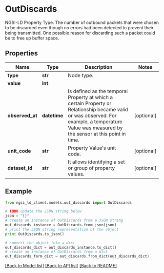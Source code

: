 # OutDiscards

NGSI-LD Property Type. The number of outbound packets that were chosen to be discarded even though no errors had been detected to prevent their being transmitted.  One possible reason for discarding such a packet could be to free up buffer space. 

## Properties
Name | Type | Description | Notes
------------ | ------------- | ------------- | -------------
**type** | **str** | Node type.  | 
**value** | **int** |  | 
**observed_at** | **datetime** | Is defined as the temporal Property at which a certain Property or Relationship became valid or was observed. For example, a temperature Value was measured by the sensor at this point in time.  | [optional] 
**unit_code** | **str** | Property Value&#39;s unit code.  | [optional] 
**dataset_id** | **str** | It allows identifying a set or group of property values.  | [optional] 

## Example

```python
from ngsi_ld_client.models.out_discards import OutDiscards

# TODO update the JSON string below
json = "{}"
# create an instance of OutDiscards from a JSON string
out_discards_instance = OutDiscards.from_json(json)
# print the JSON string representation of the object
print OutDiscards.to_json()

# convert the object into a dict
out_discards_dict = out_discards_instance.to_dict()
# create an instance of OutDiscards from a dict
out_discards_form_dict = out_discards.from_dict(out_discards_dict)
```
[[Back to Model list]](../README.md#documentation-for-models) [[Back to API list]](../README.md#documentation-for-api-endpoints) [[Back to README]](../README.md)


